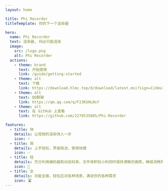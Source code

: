 ```yaml
---
layout: home

title: Phi Recorder
titleTemplate: 你的下一个渲染器

hero:
  name: Phi Recorder
  text: 渲染器, 何必只能渲染
  image:
    src: /logo.png
    alt: Phi Recorder
  actions:
    - theme: brand
      text: 开始使用
      link: /guide/getting-started
    - theme: alt
      text: 下载
      link: https://download.hlmc.top/d/download/latest.msi?sign=CiXmu3ByS3YAsvhtz7SWX6OEUcrrE_zEf5iYrw9vzAs=:0
    - theme: alt
      text: QQ群聊
      link: https://qm.qq.com/q/F23KGHLNsY
    - theme: alt
      text: 在 GitHub 上查看
      link: https://github.com/2278535805/Phi-Recorder

features:
  - title: 快
    details: 让视频的渲染快人一步
    icon: ⚡
  - title: 简
    details: 上手轻松，界面简洁，使用快捷
    icon: ✅
  - title: 轻
    details: 充分利用编码器和动态码率，文件体积较小的同时保持清晰的画质，确保流畅预览与分享体验
    icon: 🛫
  - title: 全
    details: 功能全面，轻松应对各种场景，满足你的各种需求
    icon: 🛣️
---
```

